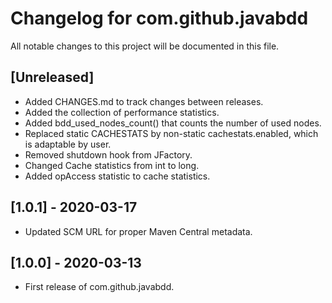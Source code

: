 # Changelog for com.github.javabdd

All notable changes to this project will be documented in this file.

## [Unreleased]
* Added CHANGES.md to track changes between releases.
* Added the collection of performance statistics.
* Added bdd_used_nodes_count() that counts the number of used nodes.
* Replaced static CACHESTATS by non-static cachestats.enabled, which is adaptable by user.
* Removed shutdown hook from JFactory.
* Changed Cache statistics from int to long.
* Added opAccess statistic to cache statistics.

## [1.0.1] - 2020-03-17
* Updated SCM URL for proper Maven Central metadata.

## [1.0.0] - 2020-03-13
* First release of com.github.javabdd.
